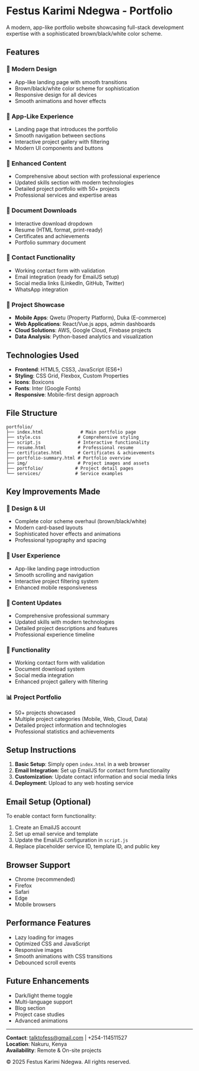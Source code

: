 # Festus Karimi Ndegwa - Portfolio

A modern, app-like portfolio website showcasing full-stack development expertise with a sophisticated brown/black/white color scheme.

## Features

### 🎨 Modern Design
- App-like landing page with smooth transitions
- Brown/black/white color scheme for sophistication
- Responsive design for all devices
- Smooth animations and hover effects

### 📱 App-Like Experience
- Landing page that introduces the portfolio
- Smooth navigation between sections
- Interactive project gallery with filtering
- Modern UI components and buttons

### 🚀 Enhanced Content
- Comprehensive about section with professional experience
- Updated skills section with modern technologies
- Detailed project portfolio with 50+ projects
- Professional services and expertise areas

### 📄 Document Downloads
- Interactive download dropdown
- Resume (HTML format, print-ready)
- Certificates and achievements
- Portfolio summary document

### 📧 Contact Functionality
- Working contact form with validation
- Email integration (ready for EmailJS setup)
- Social media links (LinkedIn, GitHub, Twitter)
- WhatsApp integration

### 🎯 Project Showcase
- **Mobile Apps**: Qwetu (Property Platform), Duka (E-commerce)
- **Web Applications**: React/Vue.js apps, admin dashboards
- **Cloud Solutions**: AWS, Google Cloud, Firebase projects
- **Data Analysis**: Python-based analytics and visualization

## Technologies Used

- **Frontend**: HTML5, CSS3, JavaScript (ES6+)
- **Styling**: CSS Grid, Flexbox, Custom Properties
- **Icons**: Boxicons
- **Fonts**: Inter (Google Fonts)
- **Responsive**: Mobile-first design approach

## File Structure

```
portfolio/
├── index.html              # Main portfolio page
├── style.css              # Comprehensive styling
├── script.js              # Interactive functionality
├── resume.html            # Professional resume
├── certificates.html      # Certificates & achievements
├── portfolio-summary.html # Portfolio overview
├── img/                   # Project images and assets
├── portfolio/            # Project detail pages
└── services/             # Service examples
```

## Key Improvements Made

### 🎨 Design & UI
- Complete color scheme overhaul (brown/black/white)
- Modern card-based layouts
- Sophisticated hover effects and animations
- Professional typography and spacing

### 📱 User Experience
- App-like landing page introduction
- Smooth scrolling and navigation
- Interactive project filtering system
- Enhanced mobile responsiveness

### 📝 Content Updates
- Comprehensive professional summary
- Updated skills with modern technologies
- Detailed project descriptions and features
- Professional experience timeline

### 🔧 Functionality
- Working contact form with validation
- Document download system
- Social media integration
- Enhanced project gallery with filtering

### 📊 Project Portfolio
- 50+ projects showcased
- Multiple project categories (Mobile, Web, Cloud, Data)
- Detailed project information and technologies
- Professional statistics and achievements

## Setup Instructions

1. **Basic Setup**: Simply open `index.html` in a web browser
2. **Email Integration**: Set up EmailJS for contact form functionality
3. **Customization**: Update contact information and social media links
4. **Deployment**: Upload to any web hosting service

## Email Setup (Optional)

To enable contact form functionality:

1. Create an EmailJS account
2. Set up email service and template
3. Update the EmailJS configuration in `script.js`
4. Replace placeholder service ID, template ID, and public key

## Browser Support

- Chrome (recommended)
- Firefox
- Safari
- Edge
- Mobile browsers

## Performance Features

- Lazy loading for images
- Optimized CSS and JavaScript
- Responsive images
- Smooth animations with CSS transitions
- Debounced scroll events

## Future Enhancements

- Dark/light theme toggle
- Multi-language support
- Blog section
- Project case studies
- Advanced animations

---

**Contact**: talktofess@gmail.com | +254-114511527  
**Location**: Nakuru, Kenya  
**Availability**: Remote & On-site projects

© 2025 Festus Karimi Ndegwa. All rights reserved.